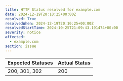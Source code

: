 ```yaml
---
title: HTTP Status resolved for example.com
date: 2024-12-19T20:10:25+00:00Z
resolved: True
resolvedWhen: 2024-12-19T20:10:25+00:00Z
resolvedStartTime: 2024-10-25T21:09:43.191474+00:00
severity: notice
affected:
  - example.com
section: issue
---
```


| Expected Statuses | Actual Status  |
|-------------------|----------------|
| 200, 301, 302 | 200 |
